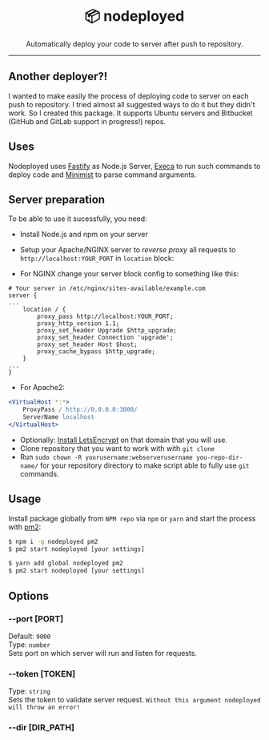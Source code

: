 <div align="center">
  <h1>📦 nodeployed</h1>
  Automatically deploy your code to server after push to repository.
</div>

<hr />

## Another deployer?!

I wanted to make easily the process of deploying code to server on each push to repository. I tried almost all suggested ways to do it but they didn't work. So I created this package. It supports Ubuntu servers and Bitbucket (GitHub and GitLab support in progress!) repos.

## Uses

Nodeployed uses [Fastify](https://www.fastify.io) as Node.js Server, [Execa](https://github.com/sindresorhus/execa) to run such commands to deploy code and [Minimist](https://github.com/substack/minimist) to parse command arguments.

## Server preparation

To be able to use it sucessfully, you need:

- Install Node.js and npm on your server


- Setup your Apache/NGINX server to _reverse proxy_ all requests to `http://localhost:YOUR_PORT` in `location` block:

- For NGINX change your server block config to something like this:

```nginx
# Your server in /etc/nginx/sites-available/example.com
server {
...
    location / {
        proxy_pass http://localhost:YOUR_PORT;
        proxy_http_version 1.1;
        proxy_set_header Upgrade $http_upgrade;
        proxy_set_header Connection 'upgrade';
        proxy_set_header Host $host;
        proxy_cache_bypass $http_upgrade;
    }
...
}
```

- For Apache2:

```apache
<VirtualHost *:*>
    ProxyPass / http://0.0.0.0:3000/
    ServerName localhost
</VirtualHost>
```

- Optionally: [Install LetsEncrypt](https://www.digitalocean.com/community/tutorials/how-to-secure-nginx-with-let-s-encrypt-on-ubuntu-18-04) on that domain that you will use.
- Clone repository that you want to work with with `git clone`
- Run `sudo chown -R yourusername:webserverusername you-repo-dir-name/` for your repository directory to make script able to fully use `git` commands.

## Usage

Install package globally from `NPM repo` via `npm` or `yarn` and start the process with [pm2](http://pm2.keymetrics.io/):

```sh
$ npm i -g nodeployed pm2
$ pm2 start nodeployed [your settings]

```

```sh
$ yarn add global nodeployed pm2
$ pm2 start nodeployed [your settings]
```

## Options

### --port [PORT]

Default: `9000`\
Type: `number`\
Sets port on which server will run and listen for requests.

### --token [TOKEN]

Type: `string`\
Sets the token to validate server request.
`Without this argument nodeployed will throw an error!`

### --dir [DIR_PATH]
